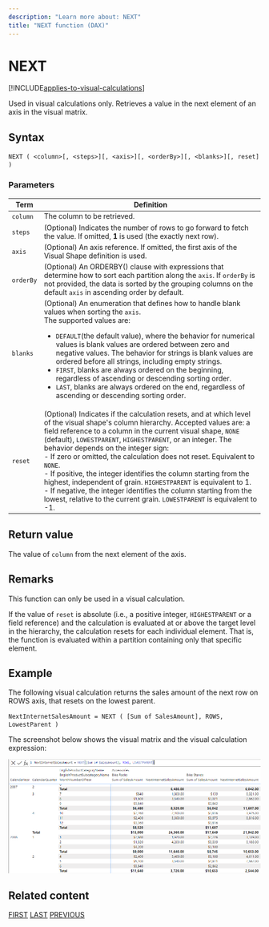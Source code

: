 ```yaml
---
description: "Learn more about: NEXT"
title: "NEXT function (DAX)"
---
```


# NEXT

[!INCLUDE[applies-to-visual-calculations](includes/applies-to-visual-calculations.md)]

Used in visual calculations only. Retrieves a value in the next element of an axis in the visual matrix.

## Syntax

```dax
NEXT ( <column>[, <steps>][, <axis>][, <orderBy>][, <blanks>][, reset] )
```

### Parameters

|Term|Definition|
|--------|--------------|
|`column`|The column to be retrieved.|
|`steps`| (Optional) Indicates the number of rows to go forward to fetch the value. If omitted, **1** is used (the exactly next row).|
|`axis`|(Optional) An axis reference. If omitted, the first axis of the Visual Shape definition is used.|
|`orderBy`|(Optional) An ORDERBY() clause with expressions that determine how to sort each partition along the `axis`. If `orderBy` is not provided, the data is sorted by the grouping columns on the default `axis` in ascending order by default.|
|`blanks`|(Optional) An enumeration that defines how to handle blank values when sorting the `axis`. </br>The supported values are:<ul><li>`DEFAULT`(the default value), where the behavior for numerical values is blank values are ordered between zero and negative values. The behavior for strings is blank values are ordered before all strings, including empty strings.</li><li>`FIRST`, blanks are always ordered on the beginning, regardless of ascending or descending sorting order.</li><li>`LAST`, blanks are always ordered on the end, regardless of ascending or descending sorting order. </li></ul>|
|`reset`|(Optional) Indicates if the calculation resets, and at which level of the visual shape's column hierarchy. Accepted values are: a field reference to a column in the current visual shape, `NONE` (default), `LOWESTPARENT`, `HIGHESTPARENT`, or an integer. The behavior depends on the integer sign: </br> - If zero or omitted, the calculation does not reset. Equivalent to `NONE`. </br> - If positive, the integer identifies the column starting from the highest, independent of grain. `HIGHESTPARENT` is equivalent to 1. </br> - If negative, the integer identifies the column starting from the lowest, relative to the current grain. `LOWESTPARENT` is equivalent to -1.|

## Return value

The value of `column` from the next element of the axis.

## Remarks

This function can only be used in a visual calculation.

If the value of `reset` is absolute (i.e., a positive integer, `HIGHESTPARENT` or a field reference) and the calculation is evaluated at or above the target level in the hierarchy, the calculation resets for each individual element. That is, the function is evaluated within a partition containing only that specific element.

## Example

The following visual calculation returns the sales amount of the next row on ROWS axis, that resets on the lowest parent. 

```dax
NextInternetSalesAmount = NEXT ( [Sum of SalesAmount], ROWS, LowestParent )
```

The screenshot below shows the visual matrix and the visual calculation expression:

![DAX visual calculation](media/dax-queries/dax-visualcalc-next.png)

## Related content

[FIRST](first-function-dax.md)
[LAST](last-function-dax.md)
[PREVIOUS](PREVIOUS-function-dax.md)
